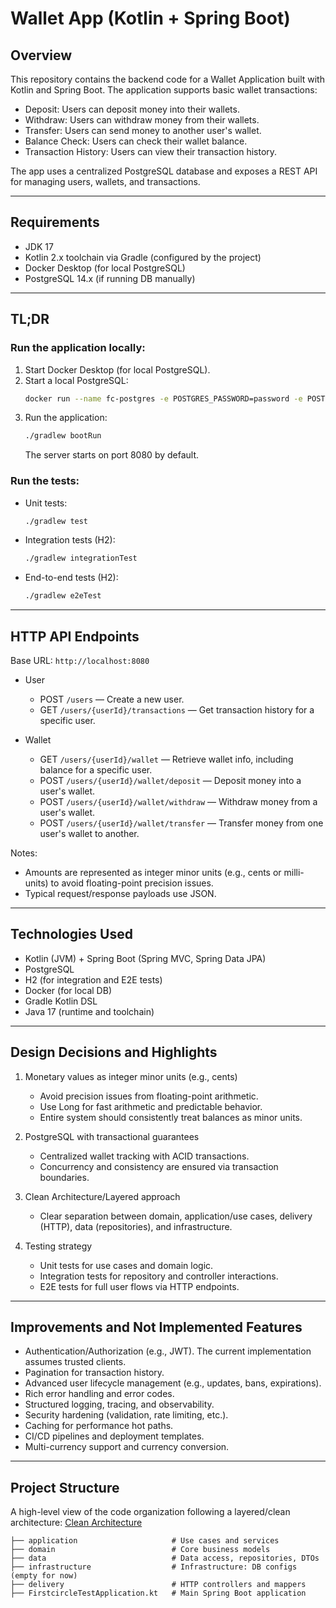 # Wallet App (Kotlin + Spring Boot)

## Overview

This repository contains the backend code for a Wallet Application built with Kotlin and Spring Boot. The application
supports basic wallet transactions:

- Deposit: Users can deposit money into their wallets.
- Withdraw: Users can withdraw money from their wallets.
- Transfer: Users can send money to another user's wallet.
- Balance Check: Users can check their wallet balance.
- Transaction History: Users can view their transaction history.

The app uses a centralized PostgreSQL database and exposes a REST API for managing users, wallets, and transactions.

---

## Requirements

- JDK 17
- Kotlin 2.x toolchain via Gradle (configured by the project)
- Docker Desktop (for local PostgreSQL)
- PostgreSQL 14.x (if running DB manually)

---

## TL;DR

### Run the application locally:

1) Start Docker Desktop (for local PostgreSQL).
2) Start a local PostgreSQL:
   ```bash
   docker run --name fc-postgres -e POSTGRES_PASSWORD=password -e POSTGRES_USER=user -e POSTGRES_DB=wallet_db -p 5432:5432 -d postgres:14.18
   ```
3) Run the application:
   ```bash
   ./gradlew bootRun
   ```
   The server starts on port 8080 by default.

### Run the tests:

- Unit tests:
  ```bash
  ./gradlew test
  ```
- Integration tests (H2):
  ```bash
  ./gradlew integrationTest
  ```
- End-to-end tests (H2):
  ```bash
  ./gradlew e2eTest
  ```
  
---

## HTTP API Endpoints

Base URL: `http://localhost:8080`

- User
    - POST `/users` — Create a new user.
    - GET `/users/{userId}/transactions` — Get transaction history for a specific user.

- Wallet
    - GET `/users/{userId}/wallet` — Retrieve wallet info, including balance for a specific user.
    - POST `/users/{userId}/wallet/deposit` — Deposit money into a user's wallet.
    - POST `/users/{userId}/wallet/withdraw` — Withdraw money from a user's wallet.
    - POST `/users/{userId}/wallet/transfer` — Transfer money from one user's wallet to another.

Notes:

- Amounts are represented as integer minor units (e.g., cents or milli-units) to avoid floating-point precision issues.
- Typical request/response payloads use JSON.

---

## Technologies Used

- Kotlin (JVM) + Spring Boot (Spring MVC, Spring Data JPA)
- PostgreSQL
- H2 (for integration and E2E tests)
- Docker (for local DB)
- Gradle Kotlin DSL
- Java 17 (runtime and toolchain)

---

## Design Decisions and Highlights

1) Monetary values as integer minor units (e.g., cents)
    - Avoid precision issues from floating-point arithmetic.
    - Use Long for fast arithmetic and predictable behavior.
    - Entire system should consistently treat balances as minor units.

2) PostgreSQL with transactional guarantees
    - Centralized wallet tracking with ACID transactions.
    - Concurrency and consistency are ensured via transaction boundaries.

3) Clean Architecture/Layered approach
    - Clear separation between domain, application/use cases, delivery (HTTP), data (repositories), and infrastructure.

4) Testing strategy
    - Unit tests for use cases and domain logic.
    - Integration tests for repository and controller interactions.
    - E2E tests for full user flows via HTTP endpoints.

---

## Improvements and Not Implemented Features

- Authentication/Authorization (e.g., JWT). The current implementation assumes trusted clients.
- Pagination for transaction history.
- Advanced user lifecycle management (e.g., updates, bans, expirations).
- Rich error handling and error codes.
- Structured logging, tracing, and observability.
- Security hardening (validation, rate limiting, etc.).
- Caching for performance hot paths.
- CI/CD pipelines and deployment templates.
- Multi-currency support and currency conversion.

---

## Project Structure

A high-level view of the code organization following a layered/clean architecture:
[Clean Architecture](https://blog.cleancoder.com/uncle-bob/2012/08/13/the-clean-architecture.html)

```text
├── application                     # Use cases and services
├── domain                          # Core business models
├── data                            # Data access, repositories, DTOs
├── infrastructure                  # Infrastructure: DB configs (empty for now)
├── delivery                        # HTTP controllers and mappers
├── FirstcircleTestApplication.kt   # Main Spring Boot application
```